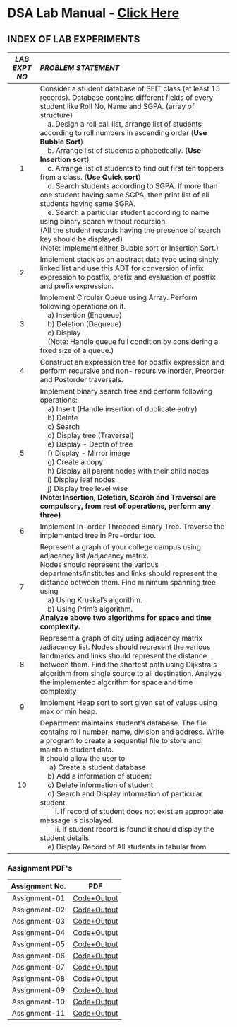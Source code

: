 # DSA Lab Manual - [Click Here](DSALabManual.pdf)

## INDEX OF LAB EXPERIMENTS

| _LAB EXPT NO_ | _PROBLEM STATEMENT_                                                                                                                                                                                                                                                                                                                                                                                                                                                                                                                                                                                                                                                                                                                                                                                                                                                                                                                                                              |
| :-----------: | :------------------------------------------------------------------------------------------------------------------------------------------------------------------------------------------------------------------------------------------------------------------------------------------------------------------------------------------------------------------------------------------------------------------------------------------------------------------------------------------------------------------------------------------------------------------------------------------------------------------------------------------------------------------------------------------------------------------------------------------------------------------------------------------------------------------------------------------------------------------------------------------------------------------------------------------------------------------------------- |
|       1       | Consider a student database of SEIT class (at least 15 records). Database contains different fields of every student like Roll No, Name and SGPA. (array of structure)<br>&nbsp;&nbsp;&nbsp;&nbsp;a. Design a roll call list, arrange list of students according to roll numbers in ascending order (**Use Bubble Sort**)<br>&nbsp;&nbsp;&nbsp;&nbsp;b. Arrange list of students alphabetically. (**Use Insertion sort**)<br>&nbsp;&nbsp;&nbsp;&nbsp;c. Arrange list of students to find out first ten toppers from a class. (**Use Quick sort**)<br>&nbsp;&nbsp;&nbsp;&nbsp;d. Search students according to SGPA. If more than one student having same SGPA, then print list of all students having same SGPA.<br>&nbsp;&nbsp;&nbsp;&nbsp;e. Search a particular student according to name using binary search without recursion.<br>(All the student records having the presence of search key should be displayed)<br>(Note: Implement either Bubble sort or Insertion Sort.) |
|       2       | Implement stack as an abstract data type using singly linked list and use this ADT for conversion of infix expression to postfix, prefix and evaluation of postfix and prefix expression.                                                                                                                                                                                                                                                                                                                                                                                                                                                                                                                                                                                                                                                                                                                                                                                        |
|       3       | Implement Circular Queue using Array. Perform following operations on it.<br>&nbsp;&nbsp;&nbsp;&nbsp;a) Insertion (Enqueue)<br>&nbsp;&nbsp;&nbsp;&nbsp;b) Deletion (Dequeue)<br>&nbsp;&nbsp;&nbsp;&nbsp;c) Display<br>&nbsp;&nbsp;&nbsp;&nbsp;(Note: Handle queue full condition by considering a fixed size of a queue.)                                                                                                                                                                                                                                                                                                                                                                                                                                                                                                                                                                                                                                                        |
|       4       | Construct an expression tree for postfix expression and perform recursive and non- recursive Inorder, Preorder and Postorder traversals.                                                                                                                                                                                                                                                                                                                                                                                                                                                                                                                                                                                                                                                                                                                                                                                                                                         |
|       5       | Implement binary search tree and perform following operations:<br>&nbsp;&nbsp;&nbsp;&nbsp;a) Insert (Handle insertion of duplicate entry)<br>&nbsp;&nbsp;&nbsp;&nbsp;b) Delete<br>&nbsp;&nbsp;&nbsp;&nbsp;c) Search<br>&nbsp;&nbsp;&nbsp;&nbsp;d) Display tree (Traversal)<br>&nbsp;&nbsp;&nbsp;&nbsp;e) Display - Depth of tree<br>&nbsp;&nbsp;&nbsp;&nbsp;f) Display - Mirror image<br>&nbsp;&nbsp;&nbsp;&nbsp;g) Create a copy <br>&nbsp;&nbsp;&nbsp;&nbsp;h) Display all parent nodes with their child nodes<br>&nbsp;&nbsp;&nbsp;&nbsp;i) Display leaf nodes<br>&nbsp;&nbsp;&nbsp;&nbsp;j) Display tree level wise<br>**(Note: Insertion, Deletion, Search and Traversal are compulsory, from rest of operations, perform any three)**                                                                                                                                                                                                                                      |
|       6       | Implement In-order Threaded Binary Tree. Traverse the implemented tree in Pre-order too.                                                                                                                                                                                                                                                                                                                                                                                                                                                                                                                                                                                                                                                                                                                                                                                                                                                                                         |
|       7       | Represent a graph of your college campus using adjacency list /adjacency matrix.<br>Nodes should represent the various departments/institutes and links should represent the distance between them. Find minimum spanning tree using<br>&nbsp;&nbsp;&nbsp;&nbsp;a) Using Kruskal’s algorithm.<br>&nbsp;&nbsp;&nbsp;&nbsp;b) Using Prim’s algorithm.<br>**Analyze above two algorithms for space and time complexity.**                                                                                                                                                                                                                                                                                                                                                                                                                                                                                                                                                           |
|       8       | Represent a graph of city using adjacency matrix /adjacency list. Nodes should represent the various landmarks and links should represent the distance between them. Find the shortest path using Dijkstra's algorithm from single source to all destination. Analyze the implemented algorithm for space and time complexity                                                                                                                                                                                                                                                                                                                                                                                                                                                                                                                                                                                                                                                    |
|       9       | Implement Heap sort to sort given set of values using max or min heap.                                                                                                                                                                                                                                                                                                                                                                                                                                                                                                                                                                                                                                                                                                                                                                                                                                                                                                           |
|      10       | Department maintains student’s database. The file contains roll number, name, division and address. Write a program to create a sequential file to store and maintain student data.<br>It should allow the user to <br>&nbsp;&nbsp;&nbsp;&nbsp; a) Create a student database<br>&nbsp;&nbsp;&nbsp;&nbsp;b) Add a information of student<br>&nbsp;&nbsp;&nbsp;&nbsp;c) Delete information of student<br>&nbsp;&nbsp;&nbsp;&nbsp;d) Search and Display information of particular student.<br>&nbsp;&nbsp;&nbsp;&nbsp;&nbsp;&nbsp;&nbsp;&nbsp;i. If record of student does not exist an appropriate message is displayed.<br>&nbsp;&nbsp;&nbsp;&nbsp;&nbsp;&nbsp;&nbsp;&nbsp;ii. If student record is found it should display the student details.<br>&nbsp;&nbsp;&nbsp;&nbsp;e) Display Record of All students in tabular from                                                                                                                                                     |

### Assignment PDF's

| Assignment No. |                     PDF                      |
| :------------: | :------------------------------------------: |
| Assignment-01  | [Code+Output](Assignment-01/Code+Output.pdf) |
| Assignment-02  | [Code+Output](Assignment-02/Code+Output.pdf) |
| Assignment-03  | [Code+Output](Assignment-03/Code+Output.pdf) |
| Assignment-04  | [Code+Output](Assignment-04/Code+Output.pdf) |
| Assignment-05  | [Code+Output](Assignment-05/Code+Output.pdf) |
| Assignment-06  | [Code+Output](Assignment-06/Code+Output.pdf) |
| Assignment-07  | [Code+Output](Assignment-07/Code+Output.pdf) |
| Assignment-08  | [Code+Output](Assignment-08/Code+Output.pdf) |
| Assignment-09  | [Code+Output](Assignment-09/Code+Output.pdf) |
| Assignment-10  | [Code+Output](Assignment-10/Code+Output.pdf) |
| Assignment-11  | [Code+Output](Assignment-11/Code+Output.pdf) |
